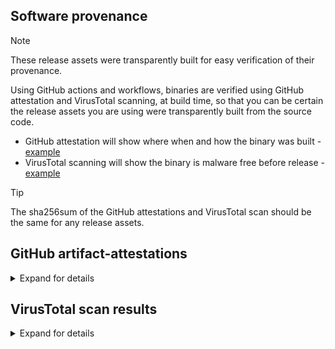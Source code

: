 ## Software provenance

> [!NOTE]
> These release assets were transparently built for easy verification of their provenance.

Using GitHub actions and workflows, binaries are verified using GitHub attestation and VirusTotal scanning, at build time, so that you can be certain the release assets you are using were transparently built from the source code.

- GitHub attestation will show where when and how the binary was built - [example](https://github.com/userdocs/iperf3-static/attestations/2474371)
- VirusTotal scanning will show the binary is malware free before release - [example](https://www.virustotal.com/gui/file/42647b55aae08c3b581e78e1a6bcadf2c7715d4edfc2c842ecbb194b0b47b084)

> [!TIP]
> The sha256sum of the GitHub attestations and VirusTotal scan should be the same for any release assets.

## GitHub artifact-attestations

<details closed>
<summary>Expand for details</summary>

Binaries built from the release of `3.17.1+` use [actions/attest-build-provenance](https://github.com/actions/attest-build-provenance) - [Github Docs](https://docs.github.com/en/actions/security-for-github-actions/using-artifact-attestations/using-artifact-attestations-to-establish-provenance-for-builds#verifying-artifact-attestations-with-the-github-cli)

For example: using `gh` cli - [manual](https://cli.github.com/manual/gh_attestation_verify)

```bash
gh attestation verify iperf3-amd64 -o userdocs
```

</details>

## VirusTotal scan results

<details closed>
<summary>Expand for details</summary>

Links to scan results

[iperf3-amd64]()

[iperf3-amd64-win]()

[iperf3-amd64-win-openssl]()

[iperf3-amd64-osx-13]()

[iperf3-arm64-osx-14]()

[iperf3-arm32v6]()

[iperf3-arm32v7]()

[iperf3-arm64v8]()

[iperf3-i386]()

[iperf3-ppc64le]()

[iperf3-riscv64]()

[iperf3-s390x]()

</details>
